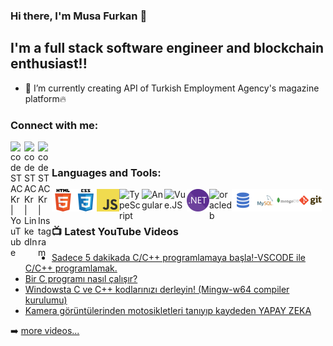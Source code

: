 ### Hi there, I'm Musa Furkan 👋 

## I'm a full stack software engineer and blockchain enthusiast!!

- 🌱 I’m currently creating API of Turkish Employment Agency's magazine platform🔥


### Connect with me:

[<img align="left" alt="codeSTACKr | YouTube" width="22px" src="https://cdn.jsdelivr.net/npm/simple-icons@v3/icons/youtube.svg" />][youtube]
[<img align="left" alt="codeSTACKr | LinkedIn" width="22px" src="https://cdn.jsdelivr.net/npm/simple-icons@v3/icons/linkedin.svg" />][linkedin]
[<img align="left" alt="codeSTACKr | Instagram" width="22px" src="https://cdn.jsdelivr.net/npm/simple-icons@v3/icons/instagram.svg" />][instagram]

<br />

### Languages and Tools:


<img align="left" alt="HTML5" width="36" src="https://raw.githubusercontent.com/github/explore/80688e429a7d4ef2fca1e82350fe8e3517d3494d/topics/html/html.png" />
<img align="left" alt="CSS3" width="36" src="https://raw.githubusercontent.com/github/explore/80688e429a7d4ef2fca1e82350fe8e3517d3494d/topics/css/css.png" />
<img align="left" alt="JavaScript" width="36" src="https://raw.githubusercontent.com/github/explore/80688e429a7d4ef2fca1e82350fe8e3517d3494d/topics/javascript/javascript.png"/>
<img align="left" alt="TypeScript" width="36" src="https://upload.wikimedia.org/wikipedia/commons/4/4c/Typescript_logo_2020.svg"/>

<img align="left" alt="Angular" width="36px" src="https://raw.githubusercontent.com/angular/angular/main/aio/src/assets/images/logos/angular/angular.png"/>
<img align="left" alt="Vue.JS" width="36" src="https://camo.githubusercontent.com/c8f91d18976e27123643a926a2588b8d931a0292fd0b6532c3155379e8591629/68747470733a2f2f7675656a732e6f72672f696d616765732f6c6f676f2e706e67"/>
<img align="left" alt="dotNet" width="36px" src="https://raw.githubusercontent.com/github/explore/93d8a67084f94b2a444e510199a6e7622e5b09a3/topics/dotnet/dotnet.png"/>
<img align="left" alt="oracledb" width="36px" src="https://pdjmaster.files.wordpress.com/2020/04/oracle-database.png" />
<img align="left" alt="SQL" width="36px" src="https://raw.githubusercontent.com/github/explore/80688e429a7d4ef2fca1e82350fe8e3517d3494d/topics/sql/sql.png"/>
<img align="left" alt="MySQL" width="36px" src="https://raw.githubusercontent.com/github/explore/80688e429a7d4ef2fca1e82350fe8e3517d3494d/topics/mysql/mysql.png"/>
<img align="left" alt="MongoDB" width="36px" src="https://raw.githubusercontent.com/github/explore/80688e429a7d4ef2fca1e82350fe8e3517d3494d/topics/mongodb/mongodb.png"/>
<img align="left" alt="Git" width="36px" src="https://raw.githubusercontent.com/github/explore/80688e429a7d4ef2fca1e82350fe8e3517d3494d/topics/git/git.png"/>
<br />
<br />

### 📺 Latest YouTube Videos

<!-- YOUTUBE:START -->
- [Sadece 5 dakikada C/C++ programlamaya başla!-VSCODE ile C/C++ programlamak.](https://www.youtube.com/watch?v=T3ZXf2E9Piw&t=34s)
- [Bir C programı nasıl çalışır?](https://www.youtube.com/watch?v=KaLiuPcHtkA&t=10s)
- [Windowsta C ve C++ kodlarınızı derleyin! (Mingw-w64 compiler kurulumu)](https://www.youtube.com/watch?v=OvkeZmSQiU4&t=59s)
- [Kamera görüntülerinden motosikletleri tanıyıp kaydeden YAPAY ZEKA](https://www.youtube.com/watch?v=2c36n6sMMWw&t=47s)

<!-- YOUTUBE:END -->

➡️ [more videos...](https://www.youtube.com/channel/UCBfpMiCOc8L_-XmHghV2kDA)



[youtube]: https://www.youtube.com/channel/UCBfpMiCOc8L_-XmHghV2kDA
[instagram]: https://www.instagram.com/musafurkankeskin/
[linkedin]: https://www.linkedin.com/in/musa-furkan-keskin-71a811171/
